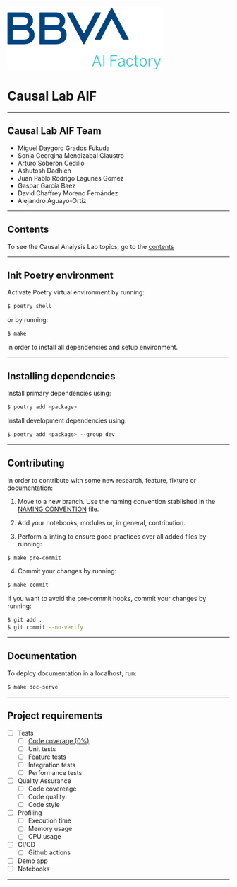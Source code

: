 ![AIF](docs/img/bbva.png)
# Causal Lab AIF

---

## Causal Lab AIF Team

- Miguel Daygoro Grados Fukuda
- Sonia Georgina Mendizabal Claustro
- Arturo Soberon Cedillo
- Ashutosh Dadhich
- Juan Pablo Rodrigo Lagunes Gomez
- Gaspar García Baez
- David Chaffrey Moreno Fernández
- Alejandro Aguayo-Ortiz

---

## Contents

To see the Causal Analysis Lab topics, go to the [contents](CONTENTS.md)

---

## Init Poetry environment

Activate Poetry virtual environment by running:
```bash
$ poetry shell
```
or by running:
```bash
$ make
```
in order to install all dependencies and setup environment.

---

## Installing dependencies

Install primary dependencies using:
```bash
$ poetry add <package>
```

Install development dependencies using:
```bash
$ poetry add <package> --group dev
```

---

## Contributing

In order to contribute with some new research, feature, fixture or documentation:

1. Move to a new branch. Use the naming convention stablished in the [NAMING CONVENTION](NAMING.md) file.

2. Add your notebooks, modules or, in general, contribution.

3. Perform a linting to ensure good practices over all added files by running:
```bash
$ make pre-commit
```

4. Commit your changes by running:
```bash
$ make commit
```

If you want to avoid the pre-commit hooks, commit your changes by running:
```bash
$ git add .
$ git commit --no-verify
```

---

## Documentation

To deploy documentation in a localhost, run:
```bash
$ make doc-serve
```

---

## Project requirements

- [ ] Tests
    - [ ] [Code coverage (0%)](coverage/index.html)
    - [ ] Unit tests
    - [ ] Feature tests
    - [ ] Integration tests
    - [ ] Performance tests
- [ ] Quality Assurance
    - [ ] Code covereage
    - [ ] Code quality
    - [ ] Code style
- [ ] Profiling
    - [ ] Execution time
    - [ ] Memory usage
    - [ ] CPU usage
- [ ] CI/CD
    - [ ] Github actions
- [ ] Demo app
- [ ] Notebooks

---
